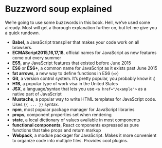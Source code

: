 
# Buzzword soup explained

We’re going to use some buzzwords in this book. Hell, we’ve used some
already. Most will get a thorough explanation further on, but let me
give you a quick rundown.

  - **Babel**, a JavaScript transpiler that makes your code work on all
    browsers.
  - **ECMAScript2015,16,17,18**, official names for JavaScript as new
    features come out every summer
  - **ES5**, any JavaScript features that existed before June 2015
  - **ES6** or **ES6+**, a common name for JavaScript as it exists past
    June 2015
  - **fat arrows**, a new way to define functions in ES6 (`=>`)
  - **Git**, a version control system. It’s pretty popular, you probably
    know it :)
  - **H1B**, a popular type of work visa in the United States
  - **JSX**, a language/syntax that lets you use `<a href="/example">`
    as a native part of JavaScript
  - **Mustache**, a popular way to write HTML templates for JavaScript
    code. Uses `{{ ... }}` syntax.
  - **npm**, most popular package manager for JavaScript libraries
  - **props**, component properties set when rendering
  - **state**, a local dictionary of values available in most components
  - **functional components**, React components expressed as pure
    functions that take props and return markup
  - **Webpack**, a module packager for JavaScript. Makes it more
    convenient to organize code into multiple files. Provides cool
    plugins.
